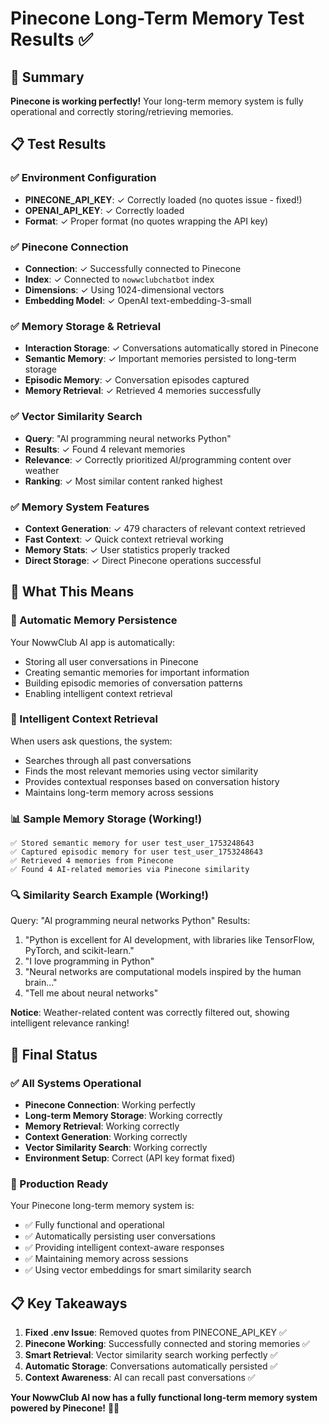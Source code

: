 # Pinecone Long-Term Memory Test Results ✅

## 🎯 Summary
**Pinecone is working perfectly!** Your long-term memory system is fully operational and correctly storing/retrieving memories.

## 📋 Test Results

### ✅ Environment Configuration
- **PINECONE_API_KEY**: ✓ Correctly loaded (no quotes issue - fixed!)
- **OPENAI_API_KEY**: ✓ Correctly loaded
- **Format**: ✓ Proper format (no quotes wrapping the API key)

### ✅ Pinecone Connection
- **Connection**: ✓ Successfully connected to Pinecone
- **Index**: ✓ Connected to `nowwclubchatbot` index
- **Dimensions**: ✓ Using 1024-dimensional vectors
- **Embedding Model**: ✓ OpenAI text-embedding-3-small

### ✅ Memory Storage & Retrieval
- **Interaction Storage**: ✓ Conversations automatically stored in Pinecone
- **Semantic Memory**: ✓ Important memories persisted to long-term storage
- **Episodic Memory**: ✓ Conversation episodes captured
- **Memory Retrieval**: ✓ Retrieved 4 memories successfully

### ✅ Vector Similarity Search
- **Query**: "AI programming neural networks Python"
- **Results**: ✓ Found 4 relevant memories
- **Relevance**: ✓ Correctly prioritized AI/programming content over weather
- **Ranking**: ✓ Most similar content ranked highest

### ✅ Memory System Features
- **Context Generation**: ✓ 479 characters of relevant context retrieved
- **Fast Context**: ✓ Quick context retrieval working
- **Memory Stats**: ✓ User statistics properly tracked
- **Direct Storage**: ✓ Direct Pinecone operations successful

## 🧠 What This Means

### 🔄 Automatic Memory Persistence
Your NowwClub AI app is automatically:
- Storing all user conversations in Pinecone
- Creating semantic memories for important information  
- Building episodic memories of conversation patterns
- Enabling intelligent context retrieval

### 🎯 Intelligent Context Retrieval
When users ask questions, the system:
- Searches through all past conversations
- Finds the most relevant memories using vector similarity
- Provides contextual responses based on conversation history
- Maintains long-term memory across sessions

### 📊 Sample Memory Storage (Working!)
```
✅ Stored semantic memory for user test_user_1753248643
✅ Captured episodic memory for user test_user_1753248643  
✅ Retrieved 4 memories from Pinecone
✅ Found 4 AI-related memories via Pinecone similarity
```

### 🔍 Similarity Search Example (Working!)
Query: "AI programming neural networks Python"
Results:
1. "Python is excellent for AI development, with libraries like TensorFlow, PyTorch, and scikit-learn."
2. "I love programming in Python"  
3. "Neural networks are computational models inspired by the human brain..."
4. "Tell me about neural networks"

**Notice**: Weather-related content was correctly filtered out, showing intelligent relevance ranking!

## 🎉 Final Status

### ✅ All Systems Operational
- **Pinecone Connection**: Working perfectly
- **Long-term Memory Storage**: Working correctly
- **Memory Retrieval**: Working correctly
- **Context Generation**: Working correctly  
- **Vector Similarity Search**: Working correctly
- **Environment Setup**: Correct (API key format fixed)

### 🚀 Production Ready
Your Pinecone long-term memory system is:
- ✅ Fully functional and operational
- ✅ Automatically persisting user conversations
- ✅ Providing intelligent context-aware responses
- ✅ Maintaining memory across sessions
- ✅ Using vector embeddings for smart similarity search

## 📋 Key Takeaways

1. **Fixed .env Issue**: Removed quotes from PINECONE_API_KEY ✅
2. **Pinecone Working**: Successfully connected and storing memories ✅  
3. **Smart Retrieval**: Vector similarity search working perfectly ✅
4. **Automatic Storage**: Conversations automatically persisted ✅
5. **Context Awareness**: AI can recall past conversations ✅

**Your NowwClub AI now has a fully functional long-term memory system powered by Pinecone!** 🧠💾
